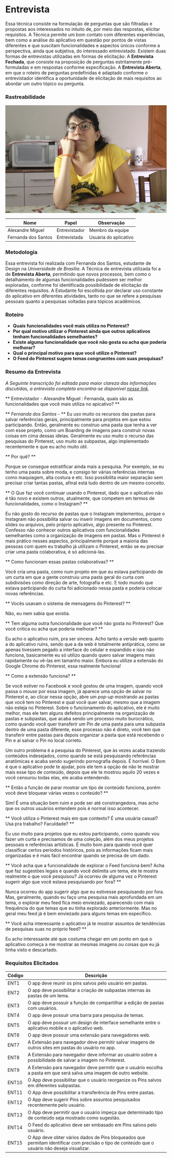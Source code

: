 # Entrevista

Essa técnica consiste na formulação de perguntas que são filtradas e propostas aos interessados no intuito de, por meio das respostas, elicitar requisitos. A Técnica permite um bom contato com diferentes experiências, bem como a análise do aplicativo em questão por pontos de vistas diferentes e que suscitam funcionalidades e aspectos únicos conforme a perspectiva, ainda que subjetiva, do interessado entrevistado. Existem duas formas de entrevistas utilizadas em formas de elicitação: A **Entrevista Fechada**, que consiste na proposição de perguntas estritamente pré-formuladas e em respostas conforme especificação. A **Entrevista Aberta**, em que o roteiro de perguntas predefinidas é adaptado conforme o entrevistador identifica a oportunidade de elicitação de mais requisitos ao abordar um outro tópico ou pergunta.


### Rastreabilidade

![Screenshot](img/entrevista_1.PNG)

| Nome | Papel | Observação |
|--|--|--|
| Alexandre Miguel | Entrevistador | Membro da equipe |
| Fernanda dos Santos | Entrevistada | Usuária do aplicativo |

### Metodologia

Essa entrevista foi realizada com Fernanda dos Santos, estudante de Design na _Universidade de Brasília_. A Técnica de entrevista utilizada foi a de **Entrevista Aberta**, permitindo que novos processos, bem como o detalhamento de algumas funcionalidades pudessem ser melhor exploradas, conforme foi identificada possibilidade de elicitação de diferentes requisitos. A Estudante foi escolhida por declarar uso constante do aplicativo em diferentes atividades, tanto no que se refere a pesquisas pessoais quanto a pesquisas voltadas para tópicos acadêmicos.

### Roteiro     

 * **Quais funcionalidades você mais utiliza no Pinterest?**
 * **Por qual motivo utilizar o Pinterest ainda que outros aplicativos tenham funcionalidades semelhantes?**
 * **Existe alguma funcionalidade que você não gosta ou acha que poderia melhorar?**
 * **Qual o principal motivo para que você utilize o Pinterest?**
 * **O Feed do Pinterest sugere temas congruentes com suas pesquisas?**

### Resumo da Entrevista

_A Seguinte transcrição foi editada para maior clareza das informações discutidas, a entrevista completa encontra-se disponível [nesse link](https://www.youtube.com/watch?v=1qWvLpRLVLQ)._


** Entrevistador - Alexandre Miguel  : Fernanda, quais são as funcionalidades que você mais utiliza no apicativo? **

 ** _Fernanda dos Santos_ - ** Eu uso muito os recursos das pastas para salvar referências gerais, principalmente para projetos em que estou participando. Então, geralmente eu construo uma pasta que tenha a ver com esse projeto, como um Boarding de imagens para construir novas coisas em cima dessas ideias. Geralmente eu uso muito o recurso das pesquisas do Pinterest, uso muito as subpastas, algo implementado recentemente e que eu acho muito útil.

** Por quê? **

 Porque se consegue estratificar ainda mais a pesquisa. Por exemplo, se eu tenho uma pasta sobre moda, e consigo ter várias referências internas como maquiagem, alta costura e etc. Isso possibilita maior separação sem precisar criar tantas pastas, afinal está tudo dentro de um mesmo conceito.

** O Que faz você continuar usando o Pinterest, dado que o aplicativo não é tão novo e existem outros, atualmente, que competem em termos de funcionalidades, como o Instagram? **

 Eu não gosto do recurso de pastas que o Instagram implementou, porque o Instagram não possibilita salvar ou inserir imagens em documentos, como slides ou arquivos, pelo próprio aplicativo, algo presente no Pinterest. Confesso não conhecer outros aplicativos com funcionalidades semelhantes como a organização de imagens em pastas. Mas o Pinterest é mais prático nesses aspectos, principalmente porque a maioria das pessoas com quem eu trabalho já utilizam o Pinterest, então se eu precisar criar uma pasta colaborativa, é só adicioná-las.

** Como funcionam essas pastas colaborativas? **

 Você cria uma pasta, como num projeto em que eu estava participando de um curta em que a gente construiu uma pasta geral do curta com subdivisões como direção de arte, fotografia e etc. E todo mundo que estava participando do curta foi adicionado nessa pasta e poderia colocar novas referências.

** Vocês usavam o sistema de mensagens do Pinterest? **

 Não, eu nem sabia que existia.

** Tem alguma outra funcionalidade que você não gosta no Pinterest? Que você critica ou acha que poderia melhorar? **

 Eu acho o aplicativo ruim, pra ser sincera. Acho tanto a versão web quanto a do aplicativo ruins, sendo que a da web é totalmente antiprática, como se apenas tivessem pegado a interface do celular e expandido e isso não funciona, basicamente eu só utilizo quando quero salvar imagens mais rapidamente ou vê-las em tamanho maior. Embora eu utilize a extensão do Google Chrome do Pinterest, essa realmente funciona!

** Como a extensão funciona? **

 Se você estiver no Facebook e você gostou de uma imagem, quando você passa o _mouse_ por essa imagem, já aparece uma opção de salvar no Pinterest e, ao clicar nessa opção, abre um _pop-up_ mostrando as pastas que você tem no Pinterest e qual você quer salvar, mesmo que a imagem não esteja no Pinterest. Sobre o funcionamento do aplicativo, ele é muito melhor, mas ele tem alguns defeitos principalmente na organização de pastas e subpastas, que acaba sendo um processo muito burocrático, como quando você quer transferir um Pin de uma pasta para uma subpasta dentro de uma pasta diferente, esse processo não é direto, você tem que transferir entre pastas para depois organizar a pasta que está recebendo o Pin e aí salvar o Pin no local correto.

 Um outro problema é a pesquisa do Pinterest, que às vezes acaba trazendo conteúdos indesejados, como quando se está pesquisando referências anatômicas e acaba sendo sugerindo pornografia depois. É horrível. O Bom é que o aplicativo pode te ajudar, pois ele tem a opção de não te mostrar mais esse tipo de conteúdo, depois que ele te mostrou aquilo 20 vezes e você censurou todas elas, ele acaba entendendo.

** Então a função de parar mostrar um tipo de conteúdo funciona, porém você deve bloquear várias vezes o conteúdo? **

 Sim! É uma situação bem ruim e pode ser até constrangedora, mas acho que os outros usuários entendem pois é normal isso acontecer.

**  Você utiliza o Pinterest mais em que contexto? É uma usuária casual? Usa pra trabalho? Faculdade? **

 Eu uso muito para projetos que eu estou participando, como quando vou fazer um curta e precisamos de uma coleção, além dos meus projetos pessoais e referências artísticas. É muito bom para quando você quer classificar certos períodos históricos, pois as informações ficam mais organizadas e é mais fácil encontrar quando se precisa de um dado.

** Você acha que a funcionalidade de explorar o Feed funciona bem? Acha que faz sugestões legais e quando você delimita um tema, ele te mostra realmente o que você pesquisou? Já ocorreu de alguma vez o Pinterest sugerir algo que você estava pesquisando por fora? **

 Nunca ocorreu do app sugerir algo que eu estivesse pesquisando por fora. Mas, geralmente, quando eu faço uma pesquisa mais aprofundada em um tema, o explorar meu feed fica meio enviezado, aparecendo com mais frequência do que temas que eu tinha explorado anteriormente. Mas no geral meu feed já é bem enviezado para alguns temas em específico.

** Você acha interessante o aplicativo já te mostrar assuntos de tendências de pesquisas suas no próprio feed? **

 Eu acho interessante até que costuma chegar em um ponto em que o aplicativo começa a me mostrar as mesmas imagens ou coisas que eu já tinha visto e descartado.


### Requisitos Elicitados

| Código | Descrição |
|--|--|
| ENT1 | O app deve reunir os pins salvos pelo usuário em pastas.|
| ENT2 | O app deve possibilitar a criação de subpastas internas às pastas de um tema. |
| ENT3 | O app deve possuir a função de compartilhar a edição de pastas com usuários. |
| ENT4 | O app deve possuir uma barra para pesquisa de temas. |
| ENT5 | O app deve possuir um design de interface semelhante entre o aplicativo mobile e o aplicativo web. |
| ENT6 | O app deve possuir uma extensão para navegadores web. |
| ENT7 | A Extensão para navegador deve permitir salvar imagens de outros sites em pastas do usuário no app.|
| ENT8 | A Extensão para navegador deve informar ao usuário sobre a possibilidade de salvar a imagem no Pinterest. |
| ENT9 | A Extensão para navegador deve permitir que o usuário escolha a pasta em que será salva uma imagem de outro website. |
| ENT10 | O App deve possibilitar que o usuário reorganize os Pins salvos em diferentes subpastas. |
| ENT11 | O App deve possibilitar a transferência de Pins entre pastas. |
| ENT12 | O App deve sugerir Pins sobre assuntos pesquisados recentemente pelo usuário. |
| ENT13 | O App deve permitir que o usuário impeça que determinado tipo de conteúdo seja mostrado como sugestão. |
| ENT14 | O Feed do aplicativo deve ser embasado em Pins salvos pelo usuário. |
| ENT15 | O App deve obter vários dados de Pins bloqueados que permitam identificar com precisão o tipo de conteúdo que o usuário não deseja visualizar.|
